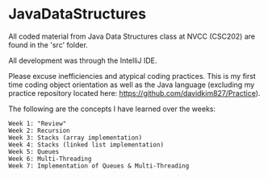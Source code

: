# JavaDataStructures
All coded material from Java Data Structures class at NVCC (CSC202) are found in the 'src' folder.

All development was through the IntelliJ IDE.

Please excuse inefficiencies and atypical coding practices. This is my first time coding object orientation as well as the Java 
language (excluding my practice repository located here: https://github.com/davidkim827/Practice).

The following are the concepts I have learned over the weeks:

	Week 1: "Review"
	Week 2: Recursion
	Week 3: Stacks (array implementation)
	Week 4: Stacks (linked list implementation)
	Week 5: Queues
	Week 6: Multi-Threading
	Week 7: Implementation of Queues & Multi-Threading
